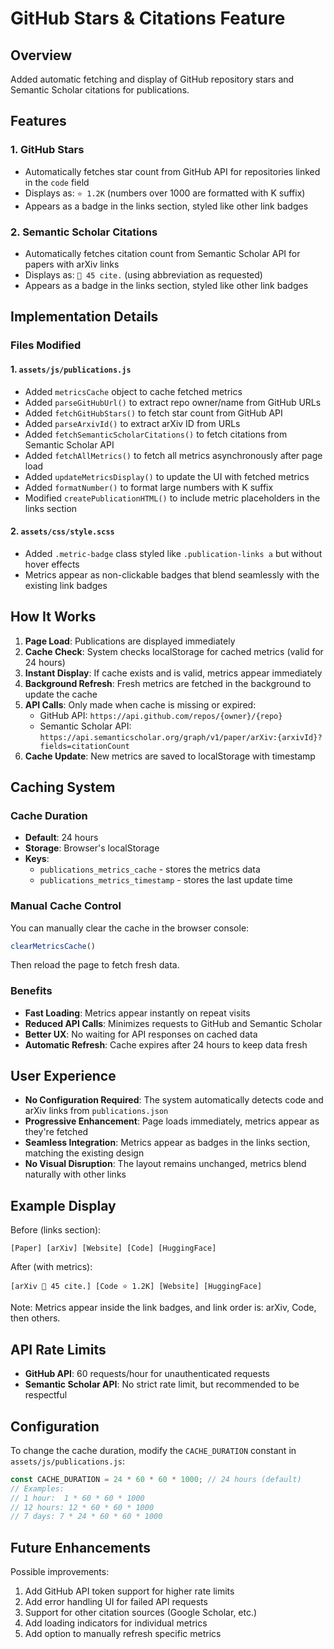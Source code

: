 # GitHub Stars & Citations Feature

## Overview
Added automatic fetching and display of GitHub repository stars and Semantic Scholar citations for publications.

## Features

### 1. GitHub Stars
- Automatically fetches star count from GitHub API for repositories linked in the `code` field
- Displays as: `⭐ 1.2K` (numbers over 1000 are formatted with K suffix)
- Appears as a badge in the links section, styled like other link badges

### 2. Semantic Scholar Citations
- Automatically fetches citation count from Semantic Scholar API for papers with arXiv links
- Displays as: `📖 45 cite.` (using abbreviation as requested)
- Appears as a badge in the links section, styled like other link badges

## Implementation Details

### Files Modified

#### 1. `assets/js/publications.js`
- Added `metricsCache` object to cache fetched metrics
- Added `parseGitHubUrl()` to extract repo owner/name from GitHub URLs
- Added `fetchGitHubStars()` to fetch star count from GitHub API
- Added `parseArxivId()` to extract arXiv ID from URLs
- Added `fetchSemanticScholarCitations()` to fetch citations from Semantic Scholar API
- Added `fetchAllMetrics()` to fetch all metrics asynchronously after page load
- Added `updateMetricsDisplay()` to update the UI with fetched metrics
- Added `formatNumber()` to format large numbers with K suffix
- Modified `createPublicationHTML()` to include metric placeholders in the links section

#### 2. `assets/css/style.scss`
- Added `.metric-badge` class styled like `.publication-links a` but without hover effects
- Metrics appear as non-clickable badges that blend seamlessly with the existing link badges

## How It Works

1. **Page Load**: Publications are displayed immediately
2. **Cache Check**: System checks localStorage for cached metrics (valid for 24 hours)
3. **Instant Display**: If cache exists and is valid, metrics appear immediately
4. **Background Refresh**: Fresh metrics are fetched in the background to update the cache
5. **API Calls**: Only made when cache is missing or expired:
   - GitHub API: `https://api.github.com/repos/{owner}/{repo}`
   - Semantic Scholar API: `https://api.semanticscholar.org/graph/v1/paper/arXiv:{arxivId}?fields=citationCount`
6. **Cache Update**: New metrics are saved to localStorage with timestamp

## Caching System

### Cache Duration
- **Default**: 24 hours
- **Storage**: Browser's localStorage
- **Keys**:
  - `publications_metrics_cache` - stores the metrics data
  - `publications_metrics_timestamp` - stores the last update time

### Manual Cache Control
You can manually clear the cache in the browser console:
```javascript
clearMetricsCache()
```
Then reload the page to fetch fresh data.

### Benefits
- **Fast Loading**: Metrics appear instantly on repeat visits
- **Reduced API Calls**: Minimizes requests to GitHub and Semantic Scholar
- **Better UX**: No waiting for API responses on cached data
- **Automatic Refresh**: Cache expires after 24 hours to keep data fresh

## User Experience

- **No Configuration Required**: The system automatically detects code and arXiv links from `publications.json`
- **Progressive Enhancement**: Page loads immediately, metrics appear as they're fetched
- **Seamless Integration**: Metrics appear as badges in the links section, matching the existing design
- **No Visual Disruption**: The layout remains unchanged, metrics blend naturally with other links

## Example Display

Before (links section):
```
[Paper] [arXiv] [Website] [Code] [HuggingFace]
```

After (with metrics):
```
[arXiv 📖 45 cite.] [Code ⭐ 1.2K] [Website] [HuggingFace]
```

Note: Metrics appear inside the link badges, and link order is: arXiv, Code, then others.

## API Rate Limits

- **GitHub API**: 60 requests/hour for unauthenticated requests
- **Semantic Scholar API**: No strict rate limit, but recommended to be respectful

## Configuration

To change the cache duration, modify the `CACHE_DURATION` constant in `assets/js/publications.js`:

```javascript
const CACHE_DURATION = 24 * 60 * 60 * 1000; // 24 hours (default)
// Examples:
// 1 hour:  1 * 60 * 60 * 1000
// 12 hours: 12 * 60 * 60 * 1000
// 7 days: 7 * 24 * 60 * 60 * 1000
```

## Future Enhancements

Possible improvements:
1. Add GitHub API token support for higher rate limits
2. Add error handling UI for failed API requests
3. Support for other citation sources (Google Scholar, etc.)
4. Add loading indicators for individual metrics
5. Add option to manually refresh specific metrics

